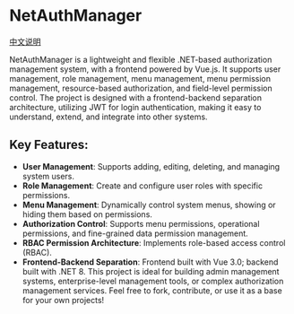 # NetAuthManager

[中文说明](README.md)

NetAuthManager is a lightweight and flexible .NET-based authorization management system, with a frontend powered by Vue.js. It supports user management, role management, menu management, menu permission management, resource-based authorization, and field-level permission control. The project is designed with a frontend-backend separation architecture, utilizing JWT for login authentication, making it easy to understand, extend, and integrate into other systems.

## Key Features:
- **User Management**: Supports adding, editing, deleting, and managing system users.
- **Role Management**: Create and configure user roles with specific permissions.
- **Menu Management**: Dynamically control system menus, showing or hiding them based on permissions.
- **Authorization Control**: Supports menu permissions, operational permissions, and fine-grained data permission management.
- **RBAC Permission Architecture**: Implements role-based access control (RBAC).
- **Frontend-Backend Separation**: Frontend built with Vue 3.0; backend built with .NET 8.
This project is ideal for building admin management systems, enterprise-level management tools, or complex authorization management services. Feel free to fork, contribute, or use it as a base for your own projects!
